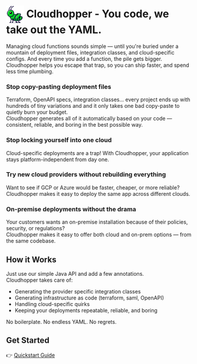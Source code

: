 # <img src="./docs/static/img/logo.svg" alt="logo" width="48px" style="vertical-align: middle;" /> Cloudhopper - You code, we take out the YAML.

Managing cloud functions sounds simple — until you're buried under a mountain of deployment files, integration classes, and cloud-specific configs. And every time you add a function, the pile gets bigger. Cloudhopper helps you escape that trap, so you can ship faster, and spend less time plumbing.

### Stop copy-pasting deployment files

Terraform, OpenAPI specs, integration classes... every project ends up with hundreds of tiny variations and and it only takes one bad copy-paste to quietly burn your budget.  
Cloudhopper generates all of it automatically based on your code — consistent, reliable, and boring in the best possible way.

### Stop locking yourself into one cloud

Cloud-specific deployments are a trap! 
With Cloudhopper, your application stays platform-independent from day one.

### Try new cloud providers without rebuilding everything

Want to see if GCP or Azure would be faster, cheaper, or more reliable?  
Cloudhopper makes it easy to deploy the same app across different clouds.

### On-premise deployments without the drama

Your customers wants an on-premise installation because of their policies, security, or regulations?  
Cloudhopper makes it easy to offer both cloud and on-prem options — from the same codebase.

## How it Works

Just use our simple Java API and add a few annotations.  
Cloudhopper takes care of:
- Generating the provider specific integration classes
- Generating infrastructure as code (terraform, saml, OpenAPI)
- Handling cloud-specific quirks
- Keeping your deployments repeatable, reliable, and boring

No boilerplate. No endless YAML. No regrets.

## Get Started

👉 [Quickstart Guide](https://eppleton.github.io/cloudhopper-mc/)  
